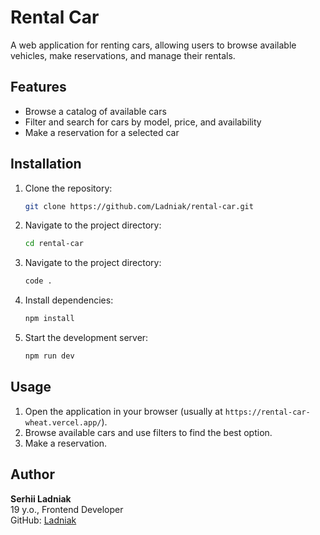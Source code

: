 # Rental Car

A web application for renting cars, allowing users to browse available vehicles, make reservations, and manage their rentals.

## Features

- Browse a catalog of available cars
- Filter and search for cars by model, price, and availability
- Make a reservation for a selected car

## Installation

1. Clone the repository:
   ```sh
   git clone https://github.com/Ladniak/rental-car.git
   ```
2. Navigate to the project directory:
   ```sh
   cd rental-car
   ```
3. Navigate to the project directory:
   ```sh
   code .
   ```
4. Install dependencies:
   ```sh
   npm install
   ```
5. Start the development server:
   ```sh
   npm run dev
   ```

## Usage

1. Open the application in your browser (usually at `https://rental-car-wheat.vercel.app/`).
2. Browse available cars and use filters to find the best option.
3. Make a reservation.

## Author

**Serhii Ladniak**  
19 y.o., Frontend Developer  
GitHub: [Ladniak](https://github.com/Ladniak)
